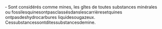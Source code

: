 ‐ Sont considérés comme mines, les gîtes de toutes substances minérales ou fossilesquinesontpasclassésdanslescarrièresetquines ontpasdeshydrocarbures liquidesougazeux.
Cessubstancessontditessubstancesdemine.